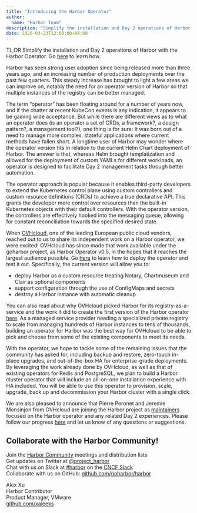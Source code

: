 ```yaml
---
title: "Introducing the Harbor Operator"
author:
  name: "Harbor Team"
description: "Simplify the installation and Day 2 operations of Harbor with the Harbor Operator"
date: 2020-03-23T12:00:00+04:00
---
```


TL;DR Simplify the installation and Day 2 operations of Harbor with the Harbor Operator. Go [here](https://github.com/goharbor/harbor-operator/) to learn how.

Harbor has seen strong user adoption since being released more than three years ago, and an increasing number of production deployments over the past few quarters. This steady increase has brought to light a few areas we can improve on, notably the need for an operator version of Harbor so that multiple instances of the registry can be better managed.

The term “operator” has been floating around for a number of years now, and if the chatter at recent KubeCon events is any indication, it appears to be gaining wide acceptance. But while there are different views as to what an operator does (is an operator a set of CRDs, a framework?, a design pattern?, a management tool?), one thing is for sure: It was born out of a need to manage more complex, stateful applications where current methods have fallen short. A longtime user of Harbor may wonder where the operator version fits in relation to the current Helm Chart deployment of Harbor. The answer is that, whereas Helm brought templatization and allowed for the deployment of custom YAMLs for different workloads, an operator is designed to facilitate Day 2 management tasks through better automation.

The operator approach is popular because it enables third-party developers to extend the Kubernetes control plane using custom controllers and custom resource definitions (CRDs) to achieve a true declarative API. This grants the developer more control over resources than the built-in Kubernetes objects with their default controllers. With the operator version, the controllers are effectively hooked into the messaging queue, allowing for constant reconciliation towards the specified desired state.

When [OVHcloud](https://www.ovh.com/world/), one of the leading European public cloud vendors, reached out to us to share its independent work on a Harbor operator, we were excited! OVHcloud has since made that work available under the goharbor project, as Harbor Operator v0.5, in the hopes that it reaches the largest audience possible. Go [here](https://github.com/goharbor/harbor-operator/) to learn how to deploy the operator and test it out. Specifically, the current version will allow you to:

* deploy Harbor as a custom resource treating Notary, Chartmuseum and Clair as optional components
* support configuration through the use of ConfigMaps and secrets
* destroy a Harbor instance with automatic cleanup

You can also read about why OVHcloud picked Harbor for its registry-as-a-service and the work it did to create the first version of the Harbor operator [here](https://www.ovh.com/blog/managing-harbor-at-cloud-scale-the-story-behind-harbor-kubernetes-operator/). As a managed service provider needing a specialized private registry to scale from managing hundreds of Harbor instances to tens of thousands, building an operator for Harbor was the best way for OVHcloud to be able to pick and choose from some of the existing components to meet its needs.

With the operator, we hope to tackle some of the remaining issues that the community has asked for, including backup and restore, zero-touch in-place upgrades, and out-of-the-box HA for enterprise-grade deployments. By leveraging the work already done by OVHcloud, as well as that of existing operators for Redis and PostgreSQL, we plan to build a Harbor cluster operator that will include an all-on-one installation experience with HA included. You will be able to use this operator to provision, scale, upgrade, back up and decommission your Harbor cluster with a single click.

We are also pleased to announce that Pierre Peronet and Jeremie Monsinjon from OVHcloud are joining the Harbor project as [maintainers](https://github.com/goharbor/community/blob/master/MAINTAINERS.md) focused on the Harbor operator and any related Day 2 experiences. Please follow our progress [here](https://github.com/goharbor/harbor-operator/) and let us know of any questions or suggestions.

## Collaborate with the Harbor Community!  

Join the [Harbor Community][community] meetings and distribution lists  
Get updates on Twitter at [@project_harbor][twitter]  
Chat with us on Slack at [#harbor][users-slack] on the [CNCF Slack][cncf-slack]  
Collaborate with us on GitHub: [github.com/goharbor/harbor](https://github.com/goharbor/harbor)  

Alex Xu  
Harbor Contributor  
Product Manager, VMware  
[github.com/xaleeks](https://github.com/xaleeks)  

[community]: https://goharbor.io/community/
[users-slack]: https://cloud-native.slack.com/archives/CC1E09J6S
[cncf-slack]: https://slack.cncf.io
[twitter]: https://twitter.com/project_harbor
